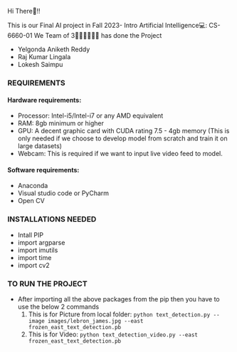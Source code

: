 Hi There👋!!

This is our Final AI project in Fall 2023- Intro Artificial Intelligence💻: CS-6660-01
We Team of 3🧑‍💻🧑‍💻🧑‍💻 has done the Project
* Yelgonda Aniketh Reddy
* Raj Kumar Lingala
* Lokesh Saimpu 

### REQUIREMENTS
#### Hardware requirements:
* Processor: Intel-i5/Intel-i7 or any AMD equivalent
* RAM: 8gb minimum or higher
*  GPU: A decent graphic card with CUDA rating 7.5 - 4gb memory (This
is only needed if we choose to develop model from scratch and train it
on large datasets)
* Webcam: This is required if we want to input live video feed to model.

#### Software requirements:
* Anaconda
* Visual studio code or PyCharm
* Open CV

### INSTALLATIONS NEEDED
* Intall PIP
* import argparse
* import imutils
* import time
* import cv2

### TO RUN THE PROJECT
* After importing all the above packages from the pip then you have to use the below 2 commands
  1. This is for Picture from local folder:  `python text_detection.py --image images/lebron_james.jpg --east frozen_east_text_detection.pb`
  2. This is for Video: `python text_detection_video.py --east frozen_east_text_detection.pb`
